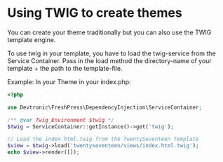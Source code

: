 # Using TWIG to create themes

You can create your theme traditionally but you can also use the TWIG template engine.

To use twig in your template, you have to load the twig-service from the Service Container.
Pass in the load method the directory-name of your template + the path to the template-file.

Example:
In your Theme in your index.php:

```php
<?php

use Devtronic\FreshPress\DependencyInjection\ServiceContainer;

/** @var Twig_Environment $twig */
$twig = ServiceContainer::getInstance()->get('twig');

// Load the index.html.twig from the TwentySeventeen Template
$view = $twig->load('twentyseventeen/views/index.html.twig');
echo $view->render([]);
```